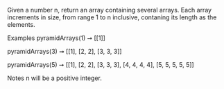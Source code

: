 Given a number n, return an array containing several arrays. Each array increments in size, from range 1 to n inclusive, contaning its length as the elements.

Examples
pyramidArrays(1) ➞ [[1]]

pyramidArrays(3) ➞ [[1], [2, 2], [3, 3, 3]]

pyramidArrays(5) ➞ [[1], [2, 2], [3, 3, 3], [4, 4, 4, 4], [5, 5, 5, 5, 5]]

Notes
n will be a positive integer.